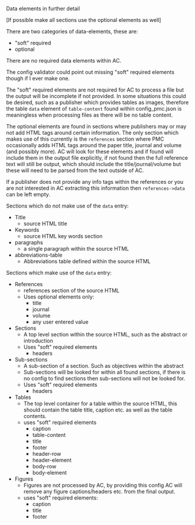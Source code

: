 Data elements in further detail

[If possible make all sections use the optional elements as well]

There are two categories of data-elements, these are:

- "soft" required
- optional

There are no required data elements within AC.

The config validator could point out missing "soft" required elements though if I ever make one.

The "soft" required elements are not required for AC to process a file but the output will be incomplete if not
provided. In some situations this could be desired, such as a publisher which provides tables as images, therefore the
table `data` element of `table-content` found within config_pmc.json is meaningless when processing files as there will
be no table content.

The optional elements are found in sections where publishers may or may not add HTML tags around certain
information. The only section which makes use of this currently is the `references` section where PMC occasionally
adds HTML tags around the paper title, journal and volume (and possibly more). AC will look for these elements and if found will include 
them in the output file explicitly, if not found then the full reference text will still be output, which should include
the title/journal/volume but these will need to be parsed from the text outside of AC.

If a publisher does not provide any info tags within the references or you are
not interested in AC extracting this information then `references->data` can be left empty.

Sections which do not make use of the `data` entry:

- Title
  - source HTML title
- Keywords
  - source HTML key words section
- paragraphs
  - a single paragraph within the source HTML
- abbreviations-table
  - Abbreviations table defined within the source HTML

Sections which make use of the `data` entry:
- References
  - references section of the source HTML
  - Uses optional elements only:
    - title
    - journal
    - volume
    - any user entered value
- Sections
  - A top level section within the source HTML, such as the abstract or introduction
  - Uses "soft" required elements
    - headers
- Sub-sections
  - A sub-section of a section. Such as objectives within the abstract
  - Sub-sections will be looked for within all found sections, if there is no config to find sections 
  then sub-sections will not be looked for.
  - Uses "soft" required elements
     - headers
- Tables
  - The top level container for a table within the source HTML, this should contain the table title, caption etc. as well as
  the table contents.
  - uses "soft" required elements
    - caption
    - table-content
    - title
    - footer
    - header-row
    - header-element
    - body-row
    - body-element
- Figures
  - Figures are not processed by AC, by providing this config AC will remove any figure captions/headers etc.
  from the final output.
  - uses "soft" required elements:
    - caption
    - title
    - footer

